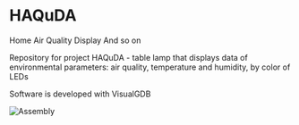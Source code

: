 # HAQuDA
Home Air Quality Display And so on

Repository for project HAQuDA - table lamp that displays data of environmental parameters: air quality, temperature and humidity, by color of LEDs

Software is developed with VisualGDB

![Assembly](https://user-images.githubusercontent.com/48730197/173252198-acceaf18-0e9a-4ec7-8ad2-8dfe44625445.png)
